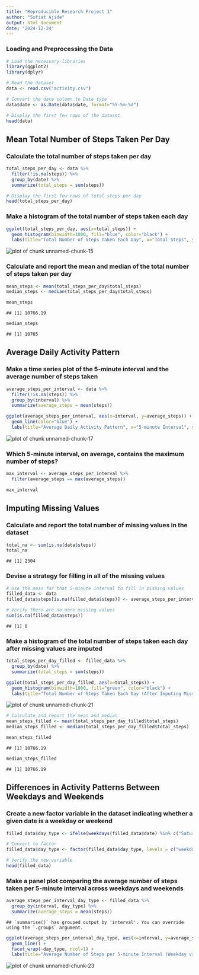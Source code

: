 ```yaml
---
title: "Reproducible Research Project 1"
author: "Sofiat Ajide"
output: html_document
date: "2024-12-24"
---
```




### Loading and Preprocessing the Data


``` r
# Load the necessary libraries
library(ggplot2)
library(dplyr)

# Read the dataset
data <- read.csv("activity.csv")

# Convert the date column to Date type
data$date <- as.Date(data$date, format="%Y-%m-%d")

# Display the first few rows of the dataset
head(data)
```

## Mean Total Number of Steps Taken Per Day

### Calculate the total number of steps taken per day


``` r
total_steps_per_day <- data %>% 
  filter(!is.na(steps)) %>% 
  group_by(date) %>% 
  summarize(total_steps = sum(steps))

# Display the first few rows of total steps per day
head(total_steps_per_day)
```

### Make a histogram of the total number of steps taken each day


``` r
ggplot(total_steps_per_day, aes(x=total_steps)) + 
  geom_histogram(binwidth=1000, fill="blue", color="black") + 
  labs(title="Total Number of Steps Taken Each Day", x="Total Steps", y="Frequency")
```

![plot of chunk unnamed-chunk-15](figure/unnamed-chunk-15-1.png)

### Calculate and report the mean and median of the total number of steps taken per day


``` r
mean_steps <- mean(total_steps_per_day$total_steps)
median_steps <- median(total_steps_per_day$total_steps)

mean_steps
```

```
## [1] 10766.19
```

``` r
median_steps
```

```
## [1] 10765
```

## Average Daily Activity Pattern

### Make a time series plot of the 5-minute interval and the average number of steps taken


``` r
average_steps_per_interval <- data %>% 
  filter(!is.na(steps)) %>% 
  group_by(interval) %>% 
  summarize(average_steps = mean(steps))

ggplot(average_steps_per_interval, aes(x=interval, y=average_steps)) + 
  geom_line(color="blue") + 
  labs(title="Average Daily Activity Pattern", x="5-minute Interval", y="Average Number of Steps")
```

![plot of chunk unnamed-chunk-17](figure/unnamed-chunk-17-1.png)

### Which 5-minute interval, on average, contains the maximum number of steps?


``` r
max_interval <- average_steps_per_interval %>% 
  filter(average_steps == max(average_steps))

max_interval
```

## Imputing Missing Values

### Calculate and report the total number of missing values in the dataset


``` r
total_na <- sum(is.na(data$steps))
total_na
```

```
## [1] 2304
```

### Devise a strategy for filling in all of the missing values


``` r
# Use the mean for that 5-minute interval to fill in missing values
filled_data <- data
filled_data$steps[is.na(filled_data$steps)] <- average_steps_per_interval$average_steps[match(filled_data$interval[is.na(filled_data$steps)], average_steps_per_interval$interval)]

# Verify there are no more missing values
sum(is.na(filled_data$steps))
```

```
## [1] 0
```

### Make a histogram of the total number of steps taken each day after missing values are imputed


``` r
total_steps_per_day_filled <- filled_data %>% 
  group_by(date) %>% 
  summarize(total_steps = sum(steps))

ggplot(total_steps_per_day_filled, aes(x=total_steps)) + 
  geom_histogram(binwidth=1000, fill="green", color="black") + 
  labs(title="Total Number of Steps Taken Each Day (After Imputing Missing Values)", x="Total Steps", y="Frequency")
```

![plot of chunk unnamed-chunk-21](figure/unnamed-chunk-21-1.png)

``` r
# Calculate and report the mean and median
mean_steps_filled <- mean(total_steps_per_day_filled$total_steps)
median_steps_filled <- median(total_steps_per_day_filled$total_steps)

mean_steps_filled
```

```
## [1] 10766.19
```

``` r
median_steps_filled
```

```
## [1] 10766.19
```

## Differences in Activity Patterns Between Weekdays and Weekends

### Create a new factor variable in the dataset indicating whether a given date is a weekday or weekend


``` r
filled_data$day_type <- ifelse(weekdays(filled_data$date) %in% c("Saturday", "Sunday"), "weekend", "weekday")

# Convert to factor
filled_data$day_type <- factor(filled_data$day_type, levels = c("weekday", "weekend"))

# Verify the new variable
head(filled_data)
```

### Make a panel plot comparing the average number of steps taken per 5-minute interval across weekdays and weekends


``` r
average_steps_per_interval_day_type <- filled_data %>% 
  group_by(interval, day_type) %>% 
  summarize(average_steps = mean(steps))
```

```
## `summarise()` has grouped output by 'interval'. You can override using the `.groups` argument.
```

``` r
ggplot(average_steps_per_interval_day_type, aes(x=interval, y=average_steps, color=day_type)) + 
  geom_line() + 
  facet_wrap(~day_type, ncol=1) + 
  labs(title="Average Number of Steps per 5-minute Interval (Weekday vs Weekend)", x="5-minute Interval", y="Average Number of Steps")
```

![plot of chunk unnamed-chunk-23](figure/unnamed-chunk-23-1.png)

